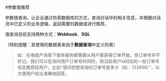 #参数值推荐

参数值查询，让企业通过检索数据库的方式，查询对话中的相关信息，并根据对话流中已定义的业务逻辑，返回需要的数据或进行推荐。

值查询目前支持两种方式：**Webhook**、**SQL**	

（特别提醒：其使用的数据表来自于**数据查询**中定义的表）		



> 如：在电商产场景下很多服务都需要从用户那获得订单开始，但订单号并不好记。我们可以在询问用户订单号的同时，把当前用户id对应的一些订单号信息推荐给用户，比如“请问您想咨询的订单号是多少（如：123456）”，以方便用户给出准确地回答。

